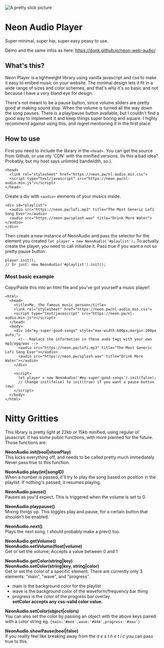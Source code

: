 ![A pretty slick picture](https://neon.pw/snappy.png)

# Neon Audio Player
Super minimal, super hip, super easy peasy to use.

Demo and the same infos as here: https://donk.github.io/neon-web-audio/

## What's this?
Neon Player is a lightweight library using vanilla javascript and css to make it easy to embed music on your website. The minimal design lets it fit in a wide range of sizes and color schemes, and that's why it's so basic and not because I have a very bland eye for design.

There's not meant to be a pause button, since volume sliders are pretty good at making sound stop. When the volume is turned all the way down the song pauses. There is a play/pause button available, but I couldn't find a good way to implement it and keep things super boring and square. I highly recommend against using this, and regret mentioning it in the first place.

## How to use
First you need to include the library in the ```<head>```. You can get the source from Github, or use my 'CDN' with the minified versions. (Is this a bad idea? Probably, but my host says unlimted bandwidth, so.). 
```
<head>
  <link rel="stylesheet" href="https://neon.pw/nl-audio.min.css">
  <script type="text/javascript" src="https://neon.pw/nl-audio.min.js"></script>
</head>
```
Create a div with ```<audio>``` elements of your musics inside. 
```
<div id="playlist">
  <audio src="https://neon.pw/lofi.mp3" title="The Most Generic Lofi Song Ever"></audio>
  <audio src="https://neon.pw/splash.wav" title="Drink More Water"></audio>
</div>
```
Then create a new instance of NeonAudio and pass the selector for the element you created
```let player = new NeonAudio('#playlist');```
To actually create the player, you need to call initialize it. Pass true if you want a not so pretty pause button
``` 
player.init();
// Or just: new NeonAudio('#playlist').init();
```

### Most basic example
Copy/Paste this into an html file and you've got yourself a music player!
```
<html>
  <head>
    <title>Me, the famous music person</title>
    <link rel="stylesheet" href="https://neon.pw/nl-audio.min.css">
    <script type="text/javascript" src="https://neon.pw/nl-audio.min.js"></script>
  </head>
  <body>
    <div id="my-super-good-songs" style="max-width:600px;margin:200px auto;">
      <!-- Replace the information in these audo tags with your own mp3/ogg/wav -->
      <audio src="https://neon.pw/lofi.mp3" title="The Most Generic Lofi Song Ever"></audio>
      <audio src="https://neon.pw/splash.wav" title="Drink More Water"></audio>
    </div>
    
    <script>
      let player = new NeonAudio('#my-super-good-songs').init(false);
      // Change init(false) to init(true) if you want a pause button (ew)
    </script>
  </body>
</html>
```


# Nitty Gritties
This library is pretty light at 22kb or 15kb minified, using regular ol' javascript. It has some public functions, with more planned for the future. Those functions are:

**NeonAudio.init(bool|showPlay)**  
This kicks everything off, and needs to be called pretty much immediately. Never pass true to this function.


**NeonAudio.play(int|songID)**  
When a number is passed, it'll try to play the song based on position in the playlist. If nothing's passed, it resumes playing.


**NeonAudio.pause()**  
Pauses as you'd expect. This is triggered when the volume is set to 0.


**NeonAudio.playpause()**  
Mixing things up. This toggles play and pause, for a certain button that shouldn't be enabled.


**NeonAudio.next()**  
Plays the next song. I should probably make a prev() too.


**NeonAudio.getVolume()**  
**NeonAudio.setVolume(float|volume)**  
Get or set the volume; Accepts a value between 0 and 1


**NeonAudio.getColor(string|key)**  
**NeonAudio.setColor(string|key, string|color)**  
Get or set the color of a specific element. There are currently only 3 elements: "main", "wave", and "progress".
- main is the background color for the playlist
- wave is the background color of the waveform/frequency bar thing
- progress is the color of the progress bar overlay  
**setColor accepts any css-valid color value.**


**NeonAudio.setColor(object|colors)**  
You can also set the color by passing an object with the above keys paired with a color string
eg. ```{main:'#eee',wave:'#444',progress:'#aaa'}```


**NeonAudio.showPause(bool|false)**  
If you reallly feel like breaking away from the *a e s t h e t i c* you can pass true to this.

